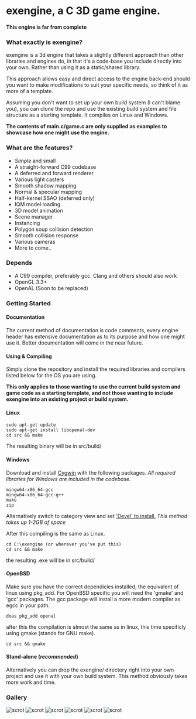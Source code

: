 # exengine, a C 3D game engine.

**This engine is far from complete**

### What exactly is exengine?
exengine is a 3d engine that takes a slightly different approach than other libraries and engines do, in that it's a code-base you include directly into your own.  Rather than using it as a static/shared library.

This approach allows easy and direct access to the engine back-end should you want to make modifications to suit your specific needs, so think of it as more of a template.

Assuming you don't want to set up your own build system (I can't blame you), you can clone the repo and use the existing build system and file structure as a starting template.  It compiles on Linux and Windows.

**The contents of main.c/game.c are only supplied as examples to showcase how one might use the engine.**

### What are the features?
* *Simple* and small
* A straight-forward C99 codebase
* A deferred and forward renderer
* Various light casters
* Smooth shadow mapping
* Normal & specular mapping
* Half-kernel SSAO (deferred only)
* IQM model loading
* 3D model animation
* Scene manager
* Instancing
* Polygon soup collision detection
* Smooth collision response
* Various cameras
* More to come..

### Depends
* A C99 compiler, preferably gcc. Clang and others should also work
* OpenGL 3.3+
* OpenAL (Soon to be replaced)

### Getting Started
#### Documentation
The current method of documentation is code comments, every engine header has extensive documentation as to its purpose and how one might use it.  Better documentation will come in the near future.

#### Using & Compiling

Simply clone the repository and install the required libraries and compilers listed below for the OS you are using.

**This only applies to those wanting to use the current build system and game code as a starting template, and not those wanting to include exengine into an existing project or build system.**

#### Linux

````
sudo apt-get update
sudo apt-get install libopenal-dev
cd src && make
````

The resulting binary will be in src/build/


#### Windows

Download and install [Cygwin](https://www.cygwin.com/) with the following packages.  *All required libraries for Windows are included in the codebase.*

````
mingw64-x86_64-gcc
mingw64-x86_64-gcc-g++
make
zip
````

Alternatively switch to category view and set ['Devel' to install.](https://i.stack.imgur.com/2uzkB.jpg)  *This method takes up 1-2GB of space*

After this compiling is the same as Linux.

````
cd C:\exengine (or wherever you've put this)
cd src && make
````

the resulting .exe will be in src/build/

#### OpenBSD
Make sure you have the correct dependicies installed, the equivalent of linux using pkg_add.
For OpenBSD specific you will need the 'gmake' and 'gcc' packages.
The gcc package will install a more modern compiler as egcc in your path.

```
doas pkg_add openal
```

after this the compilation is almost the same as in linux, this time specificly using gmake (stands for GNU make).

````
cd src && gmake
````

#### Stand-alone (*recommended*)

Alternatively you can drop the exengine/ directory right into your own project and use it with your own build system.  This method obviously takes more work and time.

### Gallery
![scrot](http://i.imgur.com/4NGlapU.png)
![scrot](https://i.imgur.com/vTKB3T8.png)
![scrot](http://i.imgur.com/H1pMBXI.png)
![scrot](https://i.imgur.com/n6FcPau.png)
![scrot](https://i.imgur.com/t7CcuiK.png)
![scrot](https://i.imgur.com/qesG2md.png)
